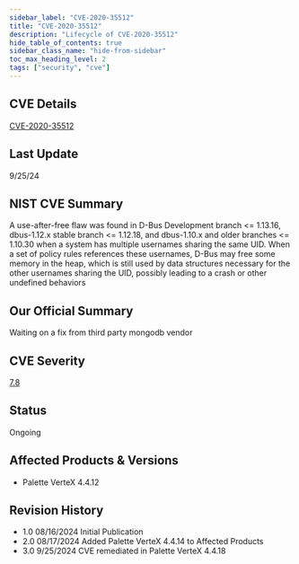 ```yaml
---
sidebar_label: "CVE-2020-35512"
title: "CVE-2020-35512"
description: "Lifecycle of CVE-2020-35512"
hide_table_of_contents: true
sidebar_class_name: "hide-from-sidebar"
toc_max_heading_level: 2
tags: ["security", "cve"]
---
```


## CVE Details

[CVE-2020-35512](https://nvd.nist.gov/vuln/detail/CVE-2020-35512)

## Last Update

9/25/24

## NIST CVE Summary

A use-after-free flaw was found in D-Bus Development branch \<= 1.13.16, dbus-1.12.x stable branch \<= 1.12.18, and
dbus-1.10.x and older branches \<= 1.10.30 when a system has multiple usernames sharing the same UID. When a set of
policy rules references these usernames, D-Bus may free some memory in the heap, which is still used by data structures
necessary for the other usernames sharing the UID, possibly leading to a crash or other undefined behaviors

## Our Official Summary

Waiting on a fix from third party mongodb vendor

## CVE Severity

[7.8](https://nvd.nist.gov/vuln/detail/CVE-2020-35512)

## Status

Ongoing

## Affected Products & Versions

- Palette VerteX 4.4.12

## Revision History

- 1.0 08/16/2024 Initial Publication
- 2.0 08/17/2024 Added Palette VerteX 4.4.14 to Affected Products
- 3.0 9/25/2024 CVE remediated in Palette VerteX 4.4.18
